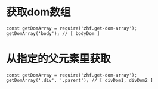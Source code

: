 # 获取dom数组
```
const getDomArray = require('zhf.get-dom-array');
getDomArray('body'); // [ bodyDom ]
```

# 从指定的父元素里获取
```
const getDomArray = require('zhf.get-dom-array');
getDomArray('.div', '.parent'); // [ divDom1, divDom2 ]
```
